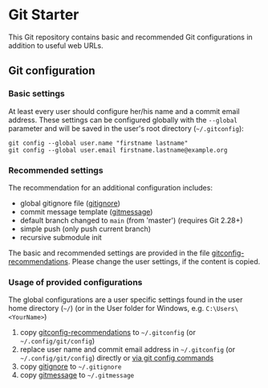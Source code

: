 # Git Starter

This Git repository contains basic and recommended Git configurations in addition to useful web URLs.

## Git configuration

### Basic settings

At least every user should configure her/his name and a commit email address. These settings can be configured globally with the `--global` parameter and will be saved in the user's root directory (`~/.gitconfig`):

```shell
git config --global user.name "firstname lastname"
git config --global user.email firstname.lastname@example.org
```

### Recommended settings

The recommendation for an additional configuration includes:

- global gitignore file ([gitignore](config/gitignore))
- commit message template ([gitmessage](config/gitmessage))
- default branch changed to `main` (from 'master') (requires Git 2.28+)
- simple push (only push current branch)
- recursive submodule init

The basic and recommended settings are provided in the file
[gitconfig-recommendations](config/gitconfig-recommendations).
Please change the user settings, if the content is copied.

### Usage of provided configurations

The global configurations are a user specific settings found in the user home directory (`~/`) (or in the User folder for Windows, e.g. `C:\Users\<YourName>`)

1. copy [gitconfig-recommendations](config/gitconfig-recommendations) to `~/.gitconfig` (or `~/.config/git/config`)
2. replace user name and commit email address in `~/.gitconfig` (or `~/.config/git/config`) directly or [via git config commands](#basic-settings)
3. copy [gitignore](config/gitignore) to `~/.gitignore`
4. copy [gitmessage](config/gitmessage) to `~/.gitmessage`

